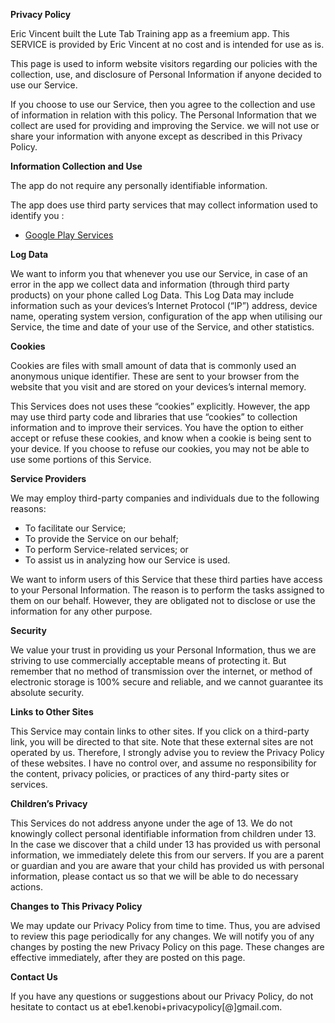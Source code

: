 **Privacy Policy**

Eric Vincent built the Lute Tab Training app as a freemium app. This SERVICE is provided by Eric Vincent at no cost and is intended
for use as is.

This page is used to inform website visitors regarding our policies with the collection, use, and
disclosure of Personal Information if anyone decided to use our Service.

If you choose to use our Service, then you agree to the collection and use of information in
relation with this policy. The Personal Information that we collect are used for providing and
improving the Service. we will not use or share your information with anyone except as described
in this Privacy Policy.

**Information Collection and Use**

The app do not require any personally identifiable information.

The app does use third party services that may collect information used to identify you :

<ul><li><a href="https://policies.google.com/privacy">Google Play Services</a></li></ul>

**Log Data**

We want to inform you that whenever you use our Service, in case of an error in the app we collect
data and information (through third party products) on your phone called Log Data. This Log Data
may include information such as your devices’s Internet Protocol (“IP”) address, device name,
operating system version, configuration of the app when utilising our Service, the time and date
of your use of the Service, and other statistics.


**Cookies**

Cookies are files with small amount of data that is commonly used an anonymous unique identifier.
These are sent to your browser from the website that you visit and are stored on your devices’s
internal memory.

This Services does not uses these “cookies” explicitly. However, the app may use third party code
and libraries that use “cookies” to collection information and to improve their services. You
have the option to either accept or refuse these cookies, and know when a cookie is being sent
to your device. If you choose to refuse our cookies, you may not be able to use some portions of
this Service.


**Service Providers**

We may employ third-party companies and individuals due to the following reasons:
<ul>
<li>To facilitate our Service;</li>
<li>To provide the Service on our behalf;</li>
<li>To perform Service-related services; or</li>
<li>To assist us in analyzing how our Service is used.</li>
</ul>

We want to inform users of this Service that these third parties have access to your Personal
Information. The reason is to perform the tasks assigned to them on our behalf. However, they
are obligated not to disclose or use the information for any other purpose.


**Security**

We value your trust in providing us your Personal Information, thus we are striving to use
commercially acceptable means of protecting it. But remember that no method of transmission over
the internet, or method of electronic storage is 100% secure and reliable, and we cannot
guarantee its absolute security.


**Links to Other Sites**

This Service may contain links to other sites. If you click on a third-party link, you will be
directed to that site. Note that these external sites are not operated by us. Therefore, I
strongly advise you to review the Privacy Policy of these websites. I have no control over, and
assume no responsibility for the content, privacy policies, or practices of any third-party
sites or services.


**Children’s Privacy**

This Services do not address anyone under the age of 13. We do not knowingly collect personal
identifiable information from children under 13. In the case we discover that a child under 13
has provided us with personal information, we immediately delete this from our servers. If you
are a parent or guardian and you are aware that your child has provided us with personal
information, please contact us so that we will be able to do necessary actions.


**Changes to This Privacy Policy**

We may update our Privacy Policy from time to time. Thus, you are advised to review this page
periodically for any changes. We will notify you of any changes by posting the new Privacy Policy
on this page. These changes are effective immediately, after they are posted on this page.


**Contact Us**

If you have any questions or suggestions about our Privacy Policy, do not hesitate to contact
us at ebe1.kenobi+privacypolicy[@]gmail.com.
